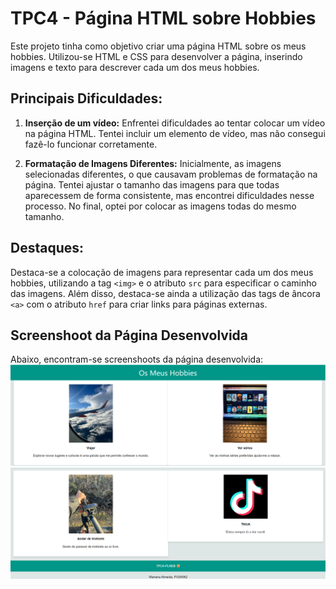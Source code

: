 # TPC4 - Página HTML sobre Hobbies

Este projeto tinha como objetivo criar uma página HTML sobre os meus hobbies. Utilizou-se HTML e CSS para desenvolver a página, inserindo imagens e texto para descrever cada um dos meus hobbies.

## Principais Dificuldades:

1. **Inserção de um vídeo:** Enfrentei dificuldades ao tentar colocar um vídeo na página HTML. Tentei incluir um elemento de vídeo, mas não consegui fazê-lo funcionar corretamente.
   
2. **Formatação de Imagens Diferentes:** Inicialmente, as imagens selecionadas diferentes, o que causavam problemas de formatação na página. Tentei ajustar o tamanho das imagens para que todas aparecessem de forma consistente, mas encontrei dificuldades nesse processo. No final, optei por colocar as imagens todas do mesmo tamanho.

## Destaques:

Destaca-se a colocação de imagens para representar cada um dos meus hobbies, utilizando a tag `<img>` e o atributo `src` para especificar o caminho das imagens. Além disso, destaca-se ainda a utilização das tags de âncora `<a>` com o atributo `href` para criar links para páginas externas.

## Screenshoot da Página Desenvolvida

Abaixo, encontram-se screenshoots da página desenvolvida:
![alt text](image-4.png)
![alt text](image-3.png)